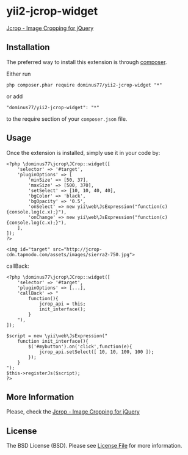 yii2-jcrop-widget
======

[Jcrop - Image Cropping for jQuery](http://beta.jcrop.org)

Installation
------------

The preferred way to install this extension is through [composer](http://getcomposer.org/download/).

Either run

```
php composer.phar require dominus77/yii2-jcrop-widget "*"
```

or add

```
"dominus77/yii2-jcrop-widget": "*"
```

to the require section of your `composer.json` file.


Usage
-----

Once the extension is installed, simply use it in your code by:

```
<?php \dominus77\jcrop\JCrop::widget([
    'selector' => '#target',
    'pluginOptions' => [
        'minSize' => [50, 37],
        'maxSize' => [500, 370],
        'setSelect' => [10, 10, 40, 40],
        'bgColor' => 'black',
        'bgOpacity' => '0.5',
        'onSelect' => new yii\web\JsExpression("function(c){console.log(c.x);}"),
        'onChange' => new yii\web\JsExpression("function(c){console.log(c.x);}"),
    ],
]);
?>

<img id="target" src="http://jcrop-cdn.tapmodo.com/assets/images/sierra2-750.jpg">
```

callBack:
```
<?php \dominus77\jcrop\JCrop::widget([
    'selector' => '#target',
    'pluginOptions' => [...],
    'callBack' => "
        function(){
            jcrop_api = this;
            init_interface();
        }
    "),
]);

$script = new \yii\web\JsExpression("
    function init_interface(){
        $('#mybutton').on('click',function(e){
            jcrop_api.setSelect([ 10, 10, 100, 100 ]);
        });
    }
");
$this->registerJs($script);
?>
```

More Information
-----
Please, check the [Jcrop - Image Cropping for jQuery](http://beta.jcrop.org)

License
-----
The BSD License (BSD). Please see [License File](https://github.com/Dominus77/yii2-jcrop-widget/blob/master/LICENSE.md) for more information.